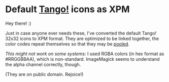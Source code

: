 # Default [Tango!](http://tango.freedesktop.org/) icons as XPM

Hey there! :)

Just in case anyone ever needs these, I've converted the default
Tango! 32x32 icons to XPM format. They are optimized to be linked
together, the color codes repeat themselves so that they may be
[pooled](http://stackoverflow.com/questions/690176).

*This might not work on some systems*: I used RGBA colors (in hex
format as #RRGGBBAA), which is non-standard. ImageMagick seems to
understand the alpha channel correctly, though.

(They are on public domain. Rejoice!)
